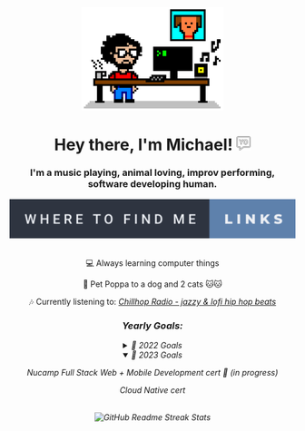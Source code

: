 <!-- Header -->
<div id='header' align='center'>
    <img src="8bit-desk.png" alt="Actual photo of me coding." title="Created with jspaint.app" width="250"/>
    <h1>
      Hey there, I'm Michael! 
      <img src="yo.png" width="25px"/>
    </h1>
    <h3>
      I'm a music playing, animal loving, improv performing, software developing human.
    </h3>
    <a href="https://michaelraymond.info/" target="_blank"><img src="where-to-find-me-links.svg" alt="Links to other places to find me" /></a>
</div>

<br/>
<!-- About -->
<div align='center'>
  <p>💻 Always learning computer things</p>
  <p>🐶 Pet Poppa to a dog and 2 cats 🐱🐱</p>
  <p>🎶 Currently listening to: <a href="https://www.youtube.com/watch?v=5yx6BWlEVcY" target="_blank"><i>Chillhop Radio - jazzy & lofi hip hop beats<i></p></a>
</div>

<div align='center'>
  <h3>Yearly Goals:</h3>
  <details><summary>🥅 2022 Goals</summary>
      <p></p>
      <p>Security+ cert ✅</p>
      <p>Enroll in Web Dev Bootcamp ✅</p>
  </details>
  <details open><summary>🥅 2023 Goals</summary>
      <p></p>
      <p>Nucamp Full Stack Web + Mobile Development cert 🚧 (in progress)</p>
      <p>Cloud Native cert</p>
  </details>
</div>

<br/>
<!-- Git -->
<div align='center'>
  <img src="https://github-readme-streak-stats.herokuapp.com?user=mjr2595&theme=github-dark-blue" alt="GitHub Readme Streak Stats" title="GitHub Readme Streak Stats"/>
</div>
